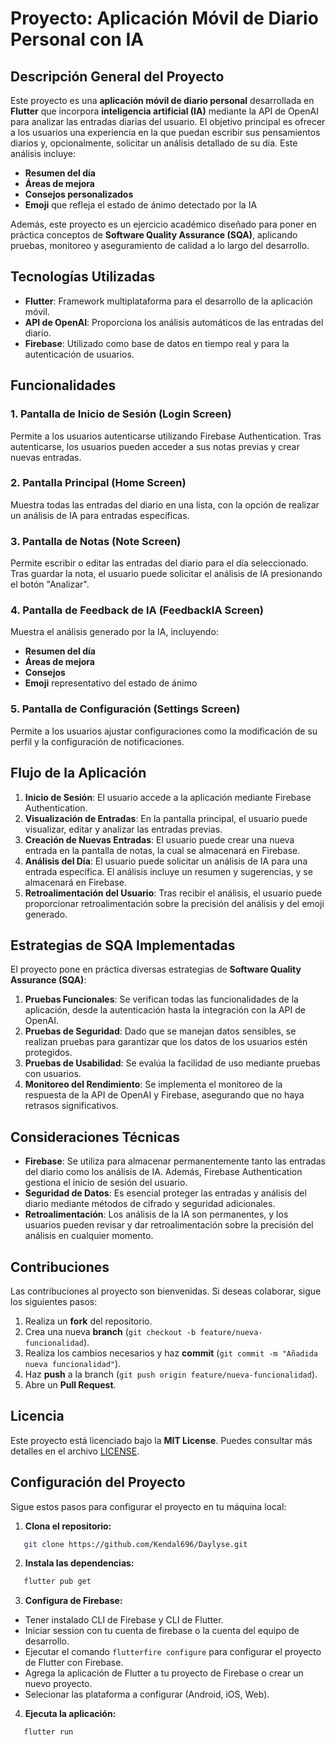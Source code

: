# Proyecto: Aplicación Móvil de Diario Personal con IA

## Descripción General del Proyecto

Este proyecto es una **aplicación móvil de diario personal** desarrollada en **Flutter** que incorpora **inteligencia artificial (IA)** mediante la API de OpenAI para analizar las entradas diarias del usuario. El objetivo principal es ofrecer a los usuarios una experiencia en la que puedan escribir sus pensamientos diarios y, opcionalmente, solicitar un análisis detallado de su día. Este análisis incluye:

- **Resumen del día**
- **Áreas de mejora**
- **Consejos personalizados**
- **Emoji** que refleja el estado de ánimo detectado por la IA

Además, este proyecto es un ejercicio académico diseñado para poner en práctica conceptos de **Software Quality Assurance (SQA)**, aplicando pruebas, monitoreo y aseguramiento de calidad a lo largo del desarrollo.

## Tecnologías Utilizadas

- **Flutter**: Framework multiplataforma para el desarrollo de la aplicación móvil.
- **API de OpenAI**: Proporciona los análisis automáticos de las entradas del diario.
- **Firebase**: Utilizado como base de datos en tiempo real y para la autenticación de usuarios.

## Funcionalidades

### 1. Pantalla de Inicio de Sesión (Login Screen)
Permite a los usuarios autenticarse utilizando Firebase Authentication. Tras autenticarse, los usuarios pueden acceder a sus notas previas y crear nuevas entradas.

### 2. Pantalla Principal (Home Screen)
Muestra todas las entradas del diario en una lista, con la opción de realizar un análisis de IA para entradas específicas.

### 3. Pantalla de Notas (Note Screen)
Permite escribir o editar las entradas del diario para el día seleccionado. Tras guardar la nota, el usuario puede solicitar el análisis de IA presionando el botón "Analizar".

### 4. Pantalla de Feedback de IA (FeedbackIA Screen)
Muestra el análisis generado por la IA, incluyendo:
- **Resumen del día**
- **Áreas de mejora**
- **Consejos**
- **Emoji** representativo del estado de ánimo

### 5. Pantalla de Configuración (Settings Screen)
Permite a los usuarios ajustar configuraciones como la modificación de su perfil y la configuración de notificaciones.

## Flujo de la Aplicación

1. **Inicio de Sesión**: El usuario accede a la aplicación mediante Firebase Authentication.
2. **Visualización de Entradas**: En la pantalla principal, el usuario puede visualizar, editar y analizar las entradas previas.
3. **Creación de Nuevas Entradas**: El usuario puede crear una nueva entrada en la pantalla de notas, la cual se almacenará en Firebase.
4. **Análisis del Día**: El usuario puede solicitar un análisis de IA para una entrada específica. El análisis incluye un resumen y sugerencias, y se almacenará en Firebase.
5. **Retroalimentación del Usuario**: Tras recibir el análisis, el usuario puede proporcionar retroalimentación sobre la precisión del análisis y del emoji generado.

## Estrategias de SQA Implementadas

El proyecto pone en práctica diversas estrategias de **Software Quality Assurance (SQA)**:

1. **Pruebas Funcionales**: Se verifican todas las funcionalidades de la aplicación, desde la autenticación hasta la integración con la API de OpenAI.
2. **Pruebas de Seguridad**: Dado que se manejan datos sensibles, se realizan pruebas para garantizar que los datos de los usuarios estén protegidos.
3. **Pruebas de Usabilidad**: Se evalúa la facilidad de uso mediante pruebas con usuarios.
4. **Monitoreo del Rendimiento**: Se implementa el monitoreo de la respuesta de la API de OpenAI y Firebase, asegurando que no haya retrasos significativos.

## Consideraciones Técnicas

- **Firebase**: Se utiliza para almacenar permanentemente tanto las entradas del diario como los análisis de IA. Además, Firebase Authentication gestiona el inicio de sesión del usuario.
- **Seguridad de Datos**: Es esencial proteger las entradas y análisis del diario mediante métodos de cifrado y seguridad adicionales.
- **Retroalimentación**: Los análisis de la IA son permanentes, y los usuarios pueden revisar y dar retroalimentación sobre la precisión del análisis en cualquier momento.

## Contribuciones

Las contribuciones al proyecto son bienvenidas. Si deseas colaborar, sigue los siguientes pasos:

1. Realiza un **fork** del repositorio.
2. Crea una nueva **branch** (`git checkout -b feature/nueva-funcionalidad`).
3. Realiza los cambios necesarios y haz **commit** (`git commit -m "Añadida nueva funcionalidad"`).
4. Haz **push** a la branch (`git push origin feature/nueva-funcionalidad`).
5. Abre un **Pull Request**.

## Licencia

Este proyecto está licenciado bajo la **MIT License**. Puedes consultar más detalles en el archivo [LICENSE](./LICENSE).

## Configuración del Proyecto

Sigue estos pasos para configurar el proyecto en tu máquina local:

1. **Clona el repositorio:**
```bash
   git clone https://github.com/Kendal696/Daylyse.git
```

2. **Instala las dependencias:**
```bash
   flutter pub get
```

3. **Configura de Firebase:**
- Tener instalado CLI de Firebase y CLI de Flutter.
- Iniciar session con tu cuenta de firebase o la cuenta del equipo de desarrollo.
- Ejecutar el comando `flutterfire configure` para configurar el proyecto de Flutter con Firebase.
- Agrega la aplicación de Flutter a tu proyecto de Firebase o crear un nuevo proyecto.
- Selecionar las plataforma a configurar (Android, iOS, Web).

4. **Ejecuta la aplicación:**
```bash
   flutter run
```

    
